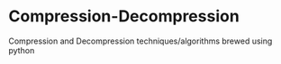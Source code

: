 # Compression-Decompression
Compression and Decompression techniques/algorithms brewed using python
